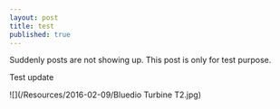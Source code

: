 ```yaml
---
layout: post
title: test
published: true
---
```

Suddenly posts are not showing up. This post is only for test purpose.

Test update

![](/Resources/2016-02-09/Bluedio Turbine T2.jpg)